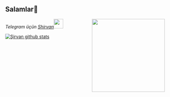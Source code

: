 
## Salamlar👋

<img align='right' src="https://media.giphy.com/media/BemKqR9RDK4V2/giphy.gif" width="230">

<p><em>Telegram üçün <a href="http://www.telegram.com/shirvan">Shirvan</a><img src="https://media.giphy.com/media/BemKqR9RDK4V2/giphy.gif" width="30"> 

</em></p>

[![Şirvan github stats](https://github-readme-stats.vercel.app/api?username=goqerti&show_icons=true&theme=cobalt&count_private=true)](https://github.com/goqerti)

